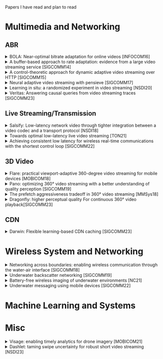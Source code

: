 Papers I have read and plan to read 

# Multimedia and Networking

## ABR
<details>
  <summary>BOLA: Near-optimal bitrate adaptation for online videos [INFOCOM16]
  </summary>
Modern video players employ complex algorithms to adapt the bitrate of the video that is shown to the user. Bitrate adaptation requires a tradeoff between reducing the probability that the video freezes and enhancing the quality of the video shown to the user. A bitrate that is too high leads to frequent video freezes (i.e., rebuffering), while a bitrate that is too low leads to poor video quality. Video providers segment the video into short chunks and encode each chunk at multiple bitrates. The video player adaptively chooses the bitrate of each chunk that is downloaded, possibly choosing different bitrates for successive chunks. While bitrate adaptation holds the key to a good quality of experience for the user, current video players use ad-hoc algorithms that are poorly understood. We formulate bitrate adaptation as a utility maximization problem and devise an online control algorithm called BOLA that uses Lyapunov optimization techniques to minimize rebuffering and maximize video quality. We prove that BOLA achieves a time-average utility that is within an additive term O(1/V) of the optimal value, for a control parameter V related to the video buffer size. Further, unlike prior work, our algorithm does not require any prediction of available network bandwidth. We empirically validate our algorithm in a simulated network environment using an extensive collection of network traces. We show that our algorithm achieves near-optimal utility and in many cases significantly higher utility than current state-of-the-art algorithms. Our work has immediate impact on real-world video players and BOLA is part of the reference player implementation for the evolving DASH standard for video transmission.
</details>

<details>
  <summary>A buffer-based approach to rate adaptation: evidence from a large video streaming service [SIGCOMM14]
  </summary>
</details>


<details>
  <summary>A control-theoretic approach for dynamic adaptive video streaming over HTTP [SIGCOMM15]
  </summary>
</details>

<details>
  <summary>Neural adaptive video streaming with pensieve [SIGCOMM17]
  </summary>
</details>

<details>
  <summary>Learning in situ: a randomized experiment in video streaming [NSDI20]
  </summary>
</details>

<details>
  <summary>Veritas: Answering causal queries from video streaming traces [SIGCOMM23]
  </summary>
</details>





## Live Streaming/Transmission
<details>
  <summary>Salsify: Low-latency network video through tighter integration between a video codec and a transport protocol [NSDI18]
  </summary>
</details>

<details>
  <summary>Towards optimal low-latency live
video streaming [TON21]
  </summary>
</details>

<details>
  <summary>Achieving consistent low latency for wireless real-time communications with the shortest control loop [SIGCOMM22]
  </summary>
  Real-time communication (RTC) applications like video conferencing or cloud gaming require consistent low latency to provide a seamless interactive experience. However, wireless networks including WiFi and cellular, albeit providing a satisfactory median latency, drastically degrade at the tail due to frequent and substantial wireless bandwidth fluctuations. We observe that the control loop for the sending rate of RTC applications is inflated when congestion happens at the wireless access point (AP), resulting in untimely rate adaption to wireless dynamics. Existing solutions, however, suffer from the inflated control loop and fail to quickly adapt to bandwidth fluctuations. In this paper, we propose Zhuge, a pure wireless AP based solution that reduces the control loop of RTC applications by separating congestion feedback from congested queues. We design a Fortune Teller to precisely estimate per-packet wireless latency upon its arrival at the wireless AP. To make Zhuge deployable at scale, we also design a Feedback Updater that translates the estimated latency to comprehensible feedback messages for various protocols and immediately delivers them back to senders for rate adaption. Trace-driven and real-world evaluation shows that Zhuge reduces the ratio of large tail latency and RTC performance degradation by 17% to 95%.
</details>

## 3D Video
<details>
  <summary>Flare: practical viewport-adaptive 360-degree video
streaming for mobile devices [MOBICOM18]
  </summary>
</details>

<details>
  <summary>Pano: optimizing 360° video streaming with a better understanding of quality perception [SIGCOMM19]
  </summary>
</details>

<details>
  <summary>The prefetch aggressiveness tradeoff in 360° video streaming [MMSys18]
  </summary>
</details>

<details>
  <summary>Dragonfly: higher perceptual quality For continuous 360° video
playback[SIGCOMM23]
  </summary>
</details>

## CDN

<details>
  <summary>Darwin: Flexible learning-based CDN caching [SIGCOMM23]
  </summary>
</details>




# Wireless System and Networking

<details>
  <summary>Networking across boundaries: enabling wireless communication through the water-air interface [SIGCOMM18]
  </summary>
</details>

<details>
  <summary>Underwater backscatter networking [SIGCOMM19]
  </summary>
</details>

<details>
  <summary>Battery-free wireless imaging of underwater
environments [NC21]
  </summary>
</details>

<details>
  <summary>Underwater messaging using mobile devices [SIGCOMM22]
  </summary>
</details>

# Machine Learning and Systems

# Misc

<details>
  <summary>Visage: enabling timely analytics for drone imagery [MOBICOM21]
  </summary>
</details>

<details>
  <summary>Dashlet: taming swipe uncertainty for robust short video streaming [NSDI23]
  </summary>
</details>